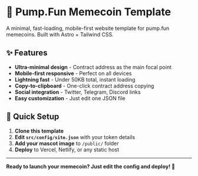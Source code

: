 # 🚀 Pump.Fun Memecoin Template

A minimal, fast-loading, mobile-first website template for pump.fun memecoins. Built with Astro + Tailwind CSS.

## ✨ Features

- **Ultra-minimal design** - Contract address as the main focal point
- **Mobile-first responsive** - Perfect on all devices
- **Lightning fast** - Under 50KB total, instant loading
- **Copy-to-clipboard** - One-click contract address copying
- **Social integration** - Twitter, Telegram, Discord links
- **Easy customization** - Just edit one JSON file

## 🚀 Quick Setup

1. **Clone this template**
2. **Edit `src/config/site.json`** with your token details
3. **Add your mascot image** to `/public/` folder
4. **Deploy** to Vercel, Netlify, or any static host

---

**Ready to launch your memecoin? Just edit the config and deploy! 🚀**
